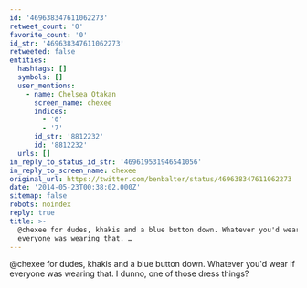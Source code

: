 ```yaml
---
id: '469638347611062273'
retweet_count: '0'
favorite_count: '0'
id_str: '469638347611062273'
retweeted: false
entities:
  hashtags: []
  symbols: []
  user_mentions:
    - name: Chelsea Otakan
      screen_name: chexee
      indices:
        - '0'
        - '7'
      id_str: '8812232'
      id: '8812232'
  urls: []
in_reply_to_status_id_str: '469619531946541056'
in_reply_to_screen_name: chexee
original_url: https://twitter.com/benbalter/status/469638347611062273
date: '2014-05-23T00:38:02.000Z'
sitemap: false
robots: noindex
reply: true
title: >-
  @chexee for dudes, khakis and a blue button down. Whatever you'd wear if
  everyone was wearing that. …
---
```


@chexee for dudes, khakis and a blue button down. Whatever you'd wear if everyone was wearing that. I dunno, one of those dress things?